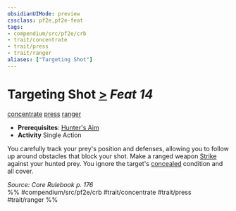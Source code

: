 ```yaml
---
obsidianUIMode: preview
cssclass: pf2e,pf2e-feat
tags:
- compendium/src/pf2e/crb
- trait/concentrate
- trait/press
- trait/ranger
aliases: ["Targeting Shot"]
---
```

# Targeting Shot  [>](rules/core-rulebook/chapter-9-playing-the-game.md#Actions "Single Action") *Feat 14*  
[concentrate](rules/traits/concentrate.md "Concentrate Action & Ability Trait")  [press](rules/traits/press.md "Press Combat Trait")  [ranger](rules/traits/ranger.md "Ranger Class Trait")  

- **Prerequisites**: [Hunter's Aim](compendium/feats/hunters-aim.md)
- **Activity** Single Action

You carefully track your prey's position and defenses, allowing you to follow up around obstacles that block your shot. Make a ranged weapon [Strike](rules/actions/strike.md) against your hunted prey. You ignore the target's [concealed](rules/conditions.md#Concealed) condition and all cover.

*Source: Core Rulebook p. 176*  
%% #compendium/src/pf2e/crb #trait/concentrate #trait/press #trait/ranger %%